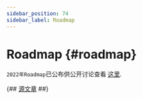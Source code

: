 ```yaml
---
sidebar_position: 74
sidebar_label: Roadmap
---
```


# Roadmap {#roadmap}

`2022年Roadmap`已公布供公开讨论查看 [这里](https://github.com/ClickHouse/ClickHouse/issues/32513).

{## [源文章](https://clickhouse.com/docs/en/roadmap/) ##}
